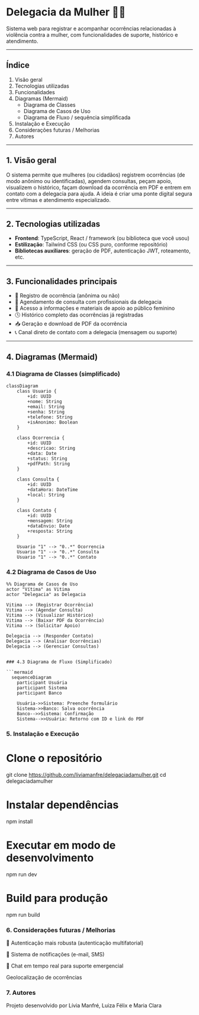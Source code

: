 # Delegacia da Mulher 👩‍⚖️

Sistema web para registrar e acompanhar ocorrências relacionadas à violência contra a mulher, com funcionalidades de suporte, histórico e atendimento.

---

## Índice

1. Visão geral  
2. Tecnologias utilizadas  
3. Funcionalidades  
4. Diagramas (Mermaid)  
   - Diagrama de Classes  
   - Diagrama de Casos de Uso  
   - Diagrama de Fluxo / sequência simplificada  
5. Instalação e Execução  
6. Considerações futuras / Melhorias
7. Autores 

---

## 1. Visão geral

O sistema permite que mulheres (ou cidadãos) registrem ocorrências (de modo anônimo ou identificadas), agendem consultas, peçam apoio, visualizem o histórico, façam download da ocorrência em PDF e entrem em contato com a delegacia para ajuda. A ideia é criar uma ponte digital segura entre vítimas e atendimento especializado.

---

## 2. Tecnologias utilizadas

- **Frontend**: TypeScript, React / framework (ou biblioteca que você usou)  
- **Estilização**: Tailwind CSS (ou CSS puro, conforme repositório)
- **Bibliotecas auxiliares**: geração de PDF, autenticação JWT, roteamento, etc.

---

## 3. Funcionalidades principais 

- 📄 Registro de ocorrência (anônima ou não)
- 📅 Agendamento de consulta com profissionais da delegacia
- 🧠 Acesso a informações e materiais de apoio ao público feminino
- 🕓 Histórico completo das ocorrências já registradas
- 📥 Geração e download de PDF da ocorrência
- 📞 Canal direto de contato com a delegacia (mensagem ou suporte)

---

## 4. Diagramas (Mermaid)

### 4.1 Diagrama de Classes (simplificado)

```mermaid
classDiagram
    class Usuario {
        +id: UUID
        +nome: String
        +email: String
        +senha: String
        +telefone: String
        +isAnonimo: Boolean
    }

    class Ocorrencia {
        +id: UUID
        +descricao: String
        +data: Date
        +status: String
        +pdfPath: String
    }

    class Consulta {
        +id: UUID
        +dataHora: DateTime
        +local: String
    }

    class Contato {
        +id: UUID
        +mensagem: String
        +dataEnvio: Date
        +resposta: String
    }

    Usuario "1" --> "0..*" Ocorrencia
    Usuario "1" --> "0..*" Consulta
    Usuario "1" --> "0..*" Contato
```

### 4.2 Diagrama de Casos de Uso

```mermaid
%% Diagrama de Casos de Uso
actor "Vítima" as Vitima
actor "Delegacia" as Delegacia

Vitima --> (Registrar Ocorrência)
Vitima --> (Agendar Consulta)
Vitima --> (Visualizar Histórico)
Vitima --> (Baixar PDF da Ocorrência)
Vitima --> (Solicitar Apoio)

Delegacia --> (Responder Contato)
Delegacia --> (Analisar Ocorrências)
Delegacia --> (Gerenciar Consultas)


### 4.3 Diagrama de Fluxo (Simplificado)

```mermaid
  sequenceDiagram
    participant Usuária
    participant Sistema
    participant Banco

    Usuária->>Sistema: Preenche formulário
    Sistema->>Banco: Salva ocorrência
    Banco-->>Sistema: Confirmação
    Sistema-->>Usuária: Retorno com ID e link do PDF
``` 

### 5. Instalação e Execução

# Clone o repositório
git clone https://github.com/liviamanfre/delegaciadamulher.git
cd delegaciadamulher

# Instalar dependências
npm install

# Executar em modo de desenvolvimento
npm run dev

# Build para produção
npm run build


### 6. Considerações futuras / Melhorias

🔐 Autenticação mais robusta (autenticação multifatorial)

📲 Sistema de notificações (e-mail, SMS)

💬 Chat em tempo real para suporte emergencial

Geolocalização de ocorrências 

### 7. Autores 

Projeto desenvolvido por Lívia Manfré, Luiza Félix e Maria Clara 